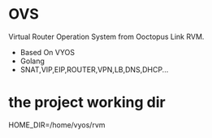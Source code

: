 # OVS

Virtual Router Operation System from Ooctopus Link RVM.
- Based On VYOS
- Golang
- SNAT,VIP,EIP,ROUTER,VPN,LB,DNS,DHCP...

# the project working dir 
HOME_DIR=/home/vyos/rvm
